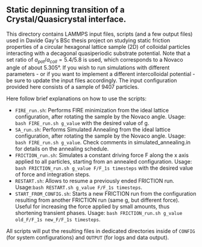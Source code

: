 ##  Static depinning transition of a Crystal/Quasicrystal interface.

This directory contains  LAMMPS input files, scripts (and a few output files) used in Davide Gay's BSc thesis project
on studying static friction properties of a circular hexagonal lattice sample (2D) of colloidal particles
interacting with a decagonal quasiperiodic substrate potential.
Note that a set ratio of $a_{pot}/a_{coll} = 5.4/5.8$ is used, which corresponds to a Novaco angle of about 5.305°.
If you wish to run simulations with different parameters - or if you want to implement
a different intercolloidal potential - be sure to update the input files accordingly.
The input configuration provided here consists of a sample of 9407 particles.

Here follow brief explanations on how to use the scripts:
- `FIRE_run.sh`:
Performs FIRE minimization from the ideal lattice configuration, after rotating the sample by the Novaco angle.
Usage: `bash FIRE_run.sh g_value` with the desired value of g.
- `SA_run.sh`:
Performs Simulated Annealing from the ideal lattice configuration, after rotating the sample by the Novaco angle.
Usage: `bash FIRE_run.sh g_value`.
Check comments in simulated_annealing.in for details on the annealing schedule.
- `FRICTION_run.sh`:
Simulates a constant driving force F along the x axis applied to all particles,
starting from an annealed configuration.
Usage: `bash FRICTION_run.sh g_value F/F_1s timesteps` with the desired value of force and integration steps.
- `RESTART.sh`:
Allows to resume a previously ended FRICTION run.
Usage:`bash RESTART.sh g_value F/F_1s timesteps`.
- `START_FROM_CONFIG.sh`:
Starts a new FRICTION run from the configuration resulting from another FRICTION run
(same g, but different force). Useful for increasing the force applied by small amounts,
thus shortening transient phases.
Usage: `bash FRICTION_run.sh g_value old_F/F_1s new_F/F_1s timesteps`.

All scripts will put the resulting files in dedicated directories inside of `CONFIG`
(for system configurations) and `OUTPUT` (for logs and data output).
